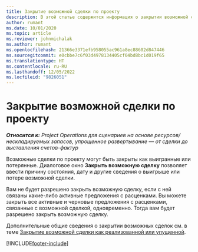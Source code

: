```yaml
---
title: Закрытие возможной сделки по проекту
description: В этой статье содержится информация о закрытии возможной сделки проекта.
author: rumant
ms.date: 10/01/2020
ms.topic: article
ms.reviewer: johnmichalak
ms.author: rumant
ms.openlocfilehash: 21366e3371efb958055ac961a8ec88602d847446
ms.sourcegitcommit: e0cbbe7c6f03d4978134405cf04bd8bc1d019f65
ms.translationtype: HT
ms.contentlocale: ru-RU
ms.lasthandoff: 12/05/2022
ms.locfileid: "9826051"
---
```

# <a name="close-a-project-opportunity"></a>Закрытие возможной сделки по проекту 

_**Относится к:** Project Operations для сценариев на основе ресурсов/нескладируемых запасов, упрощенное развертывание — от сделки до выставления счетов-фактур_

Возможные сделки по проекту могут быть закрыты как выигранные или потерянные. Диалоговое окно **Закрыть возможную сделку** позволяет ввести причину состояния, дату и другие сведения о выигрыше или потере возможной сделки.

Вам не будет разрешено закрыть возможную сделку, если с ней связаны какие-либо активные предложения с расценками. Вы можете закрыть все активные и черновые предложения с расценками, связанные с возможной сделкой, одновременно. Тогда вам будет разрешено закрыть возможную сделку.

Дополнительные общие сведения о закрытии возможных сделок см. в теме [Закрытие возможной сделки как реализованной или упущенной](/dynamics365/sales-enterprise/close-opportunity-won-lost-sales).


[!INCLUDE[footer-include](../includes/footer-banner.md)]
